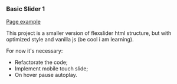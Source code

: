 ### Basic Slider 1

[Page example](https://guilima.github.com/JS-slider-1/)

This project is a smaller version of flexslider html structure, but with optimized style and vanilla js (be cool i am learning).

For now it's necessary:
+ Refactorate the code;
+ Implement mobile touch slide;
+ On hover pause autoplay.
